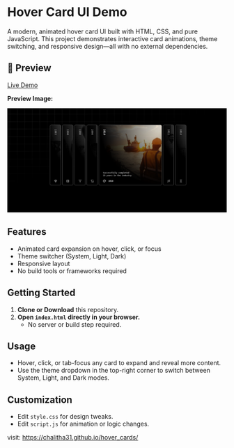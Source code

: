 # Hover Card UI Demo

A modern, animated hover card UI built with HTML, CSS, and pure JavaScript. This project demonstrates interactive card animations, theme switching, and responsive design—all with no external dependencies.

## 🚀 Preview

[Live Demo](https://chalitha31.github.io/hover_cards/)

**Preview Image:**

![Preview](preview.png)

## Features
- Animated card expansion on hover, click, or focus
- Theme switcher (System, Light, Dark)
- Responsive layout
- No build tools or frameworks required

## Getting Started

1. **Clone or Download** this repository.
2. **Open `index.html` directly in your browser.**
   - No server or build step required.

## Usage
- Hover, click, or tab-focus any card to expand and reveal more content.
- Use the theme dropdown in the top-right corner to switch between System, Light, and Dark modes.

## Customization
- Edit `style.css` for design tweaks.
- Edit `script.js` for animation or logic changes.

visit: https://chalitha31.github.io/hover_cards/ 